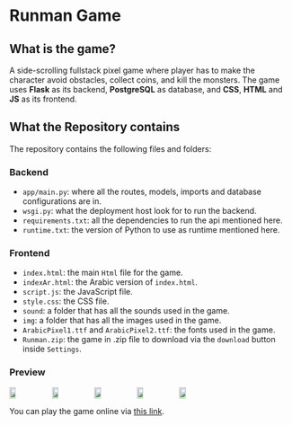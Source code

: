 # Runman Game
## What is the game?
A side-scrolling fullstack pixel game where player has to make the character avoid obstacles, collect coins, and kill the monsters. The game uses <b>Flask</b> as its backend, <b>PostgreSQL</b> as database, and <b>CSS</b>, <b>HTML</b> and <b>JS</b> as its frontend.
## What the Repository contains
The repository contains the following files and folders:
### Backend
 - `app/main.py`: where all the routes, models, imports and database configurations are in.
 - `wsgi.py`: what the deployment host look for to run the backend.
 - `requirements.txt`: all the dependencies to run the api mentioned here.
 - `runtime.txt`: the version of Python to use as runtime mentioned here.
### Frontend
- `index.html`: the main `Html` file for the game.
- `indexAr.html`: the Arabic version of `index.html`.
- `script.js`: the JavaScript file.
- `style.css`: the CSS file.
- `sound`: a folder that has all the sounds used in the game.
- `img`: a folder that has all the images used in the game.
- `ArabicPixel1.ttf` and `ArabicPixel2.ttf`: the fonts used in the game.
- `Runman.zip`: the game in .zip file to download via the `download` button inside `Settings`.
### Preview 
<div style="display: flex;"> 
 <img src="https://user-images.githubusercontent.com/85075528/218437149-263930fe-5dbe-44e2-b462-046412f2ba8a.jpg" width=15% height=15%>
 <img src="https://user-images.githubusercontent.com/85075528/218437235-1b3bb3cf-a523-418f-8910-b3959b97c7c7.jpg" width=15% height=15%>
 <img src="https://user-images.githubusercontent.com/85075528/218439074-18dc80a2-bb17-4843-a82f-a9b925c13a50.jpg" width=15% height=15%>
 <img src="https://user-images.githubusercontent.com/85075528/218437265-7f7944ce-1bf4-4ab6-90dd-f552d4090151.jpg" width=15% height=15%>
 <img src="https://user-images.githubusercontent.com/85075528/218437291-fe8810df-2cee-4a08-b763-ed4365ce9fe9.jpg" width=15% height=15%>
</div>


You can play the game online via [this link](https://br19-runman.herokuapp.com).
